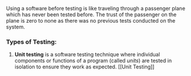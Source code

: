 Using a software before testing is like traveling through a passenger plane which has never been tested before. The trust of the passenger on the plane is zero to none as there was no previous tests conducted on the system.

### Types of Testing:

1. **Unit testing** is a software testing technique where individual components or functions of a program (called _units_) are tested in isolation to ensure they work as expected. [[Unit Testing]]
